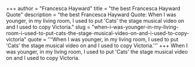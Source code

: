 +++
author = "Francesca Hayward"
title = "the best Francesca Hayward Quote"
description = "the best Francesca Hayward Quote: When I was younger, in my living room, I used to put 'Cats' the stage musical video on and I used to copy Victoria."
slug = "when-i-was-younger-in-my-living-room-i-used-to-put-cats-the-stage-musical-video-on-and-i-used-to-copy-victoria"
quote = '''When I was younger, in my living room, I used to put 'Cats' the stage musical video on and I used to copy Victoria.'''
+++
When I was younger, in my living room, I used to put 'Cats' the stage musical video on and I used to copy Victoria.
